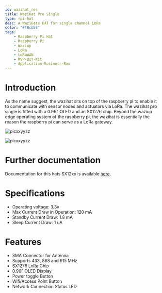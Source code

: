 ```yaml
---
id: wazihat_res
title: WaziHat Pro Single
type: rpi-hat
desc: A WaziGate HAT for single channel LoRa
color: "#f8cb58"
tags:
    - Raspberry Pi Hat
    - Raspberry Pi
    - Waziup
    - LoRa
    - LoRaWAN
    - MVP-DIY-Kit
    - Application-Business-Box
---
```


# Introduction

As the name suggest, the wazihat sits on top of the raspberry pi to enable it to communicate with sensor nodes and actuators via LoRa. The wazihat pro single is fitted with a 0.96" OLED and an SX1276 chip. Beyond the waziup edge operating system of the raspberry pi, the wazihat is essentially the reason the raspberry pi can serve as a LoRa gateway.

![picxxyyzz](img/pic1.png)

![picxxyyzz](img/pic2.png)

# Further documentation

Documentation for this hats SX12xx is available [here](https://cdn-shop.adafruit.com/product-files/3179/sx1276_77_78_79.pdf).

# Specifications

- Operating voltage:  3.3v
- Max Current Draw in Operation: 120 mA
- Standby Current Draw: 1.8 mA
- Sleep Current Draw: 1 uA

# Features

- SMA Connector for Antenna
- Supports 433, 868 and 915 MHz
- SX1276 LoRa Chip
- 0.96" OLED Display
- Power toggle Button
- Wifi/Access Point Button
- Network Connection Status LED
